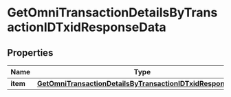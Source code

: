 

# GetOmniTransactionDetailsByTransactionIDTxidResponseData


## Properties

Name | Type | Description | Notes
------------ | ------------- | ------------- | -------------
**item** | [**GetOmniTransactionDetailsByTransactionIDTxidResponseItem**](GetOmniTransactionDetailsByTransactionIDTxidResponseItem.md) |  | 



